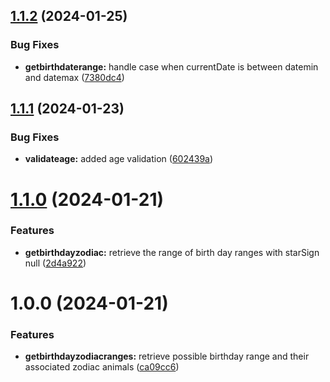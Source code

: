 ## [1.1.2](https://github.com/RedRosh/birthday-zodiac-ranges/compare/v1.1.1...v1.1.2) (2024-01-25)


### Bug Fixes

* **getbirthdaterange:** handle case when currentDate is between datemin and datemax ([7380dc4](https://github.com/RedRosh/birthday-zodiac-ranges/commit/7380dc4ce6e3b924e31d12e201ee8cbcab09ab80))

## [1.1.1](https://github.com/RedRosh/birthday-zodiac-ranges/compare/v1.1.0...v1.1.1) (2024-01-23)


### Bug Fixes

* **validateage:** added age validation ([602439a](https://github.com/RedRosh/birthday-zodiac-ranges/commit/602439a4a4eaf7426075dd289d069f00a53e8e84))

# [1.1.0](https://github.com/RedRosh/birthday-zodiac-ranges/compare/v1.0.0...v1.1.0) (2024-01-21)


### Features

* **getbirthdayzodiac:** retrieve the range of birth day ranges with starSign null ([2d4a922](https://github.com/RedRosh/birthday-zodiac-ranges/commit/2d4a9229b4db7a42d60b66361d979f6aed4485f1))

# 1.0.0 (2024-01-21)


### Features

* **getbirthdayzodiacranges:** retrieve possible birthday range and their associated zodiac animals ([ca09cc6](https://github.com/RedRosh/birthday-zodiac-ranges/commit/ca09cc6ad544dda0ed92643268df3bc3e9b1ee3d))
